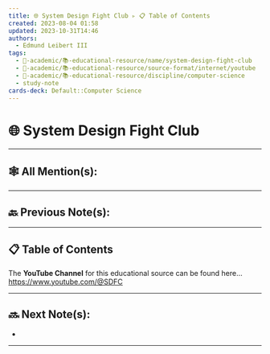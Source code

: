 ```yaml
---
title: 🌐 System Design Fight Club ▹ 📋 Table of Contents
created: 2023-08-04 01:58
updated: 2023-10-31T14:46
authors:
  - Edmund Leibert III
tags:
  - 🔴-academic/📚-educational-resource/name/system-design-fight-club
  - 🔴-academic/📚-educational-resource/source-format/internet/youtube
  - 🔴-academic/📚-educational-resource/discipline/computer-science
  - study-note
cards-deck: Default::Computer Science
---
```


# 🌐 System Design Fight Club

---

## 🕸️ All Mention(s): 

---

## 🔙 Previous Note(s):


---

## 📋 Table of Contents

The **YouTube Channel**  for this educational source can be found here…
https://www.youtube.com/@SDFC



---

## 🔜 Next Note(s):
- 

---


